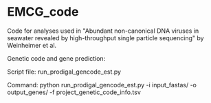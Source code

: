 # EMCG_code

Code for analyses used in "Abundant non-canonical DNA viruses in seawater revealed by high-throughput single particle sequencing" by Weinheimer et al. 





Genetic code and gene prediction:

Script file:
run_prodigal_gencode_est.py

Command:
python run_prodigal_gencode_est.py -i input_fastas/ -o output_genes/ -f project_genetic_code_info.tsv

